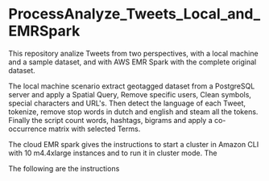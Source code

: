 # ProcessAnalyze_Tweets_Local_and_EMRSpark

This repository analize Tweets from two perspectives, with a local machine and a sample dataset, and with AWS EMR Spark with the complete original dataset.

The local machine scenario extract geotagged dataset from a PostgreSQL server and apply a Spatial Query, Remove specific users, Clean symbols, special characters and URL's. Then detect the language of each Tweet, tokenize, remove stop words in dutch and english and steam all the tokens. Finally the script count words, hashtags, bigrams and apply a co-occurrence matrix with selected Terms.

The cloud EMR spark gives the instructions to start a cluster in Amazon CLI with 10 m4.4xlarge instances and to run it in cluster mode. The 




The following are the instructions
